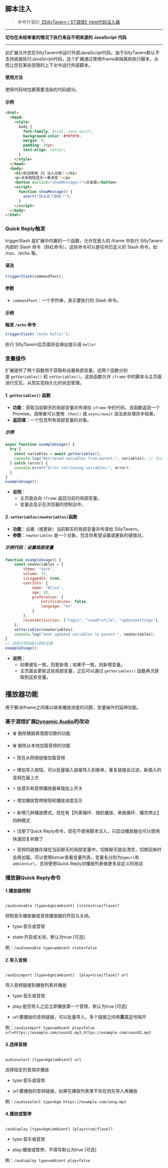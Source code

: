 ## 脚本注入

> 参考阡濯的[【SillyTavern / ST酒馆】html代码注入器](https://greasyfork.org/zh-CN/scripts/503174-sillytavern-st%E9%85%92%E9%A6%86-html%E4%BB%A3%E7%A0%81%E6%B3%A8%E5%85%A5%E5%99%A8)

---

**切勿在未经审查的情况下执行来自不明来源的 JavaScript 代码**

---

此扩展允许您在SillyTavern中运行外部JavaScript代码。由于SillyTavern默认不支持直接执行JavaScript代码，这个扩展通过使用iframe来隔离和执行脚本，从而让您在某些受限的上下文中运行外部脚本。
#### 使用方法
使用代码块包裹需要渲染的代码部分。
#### 示例
```html
<html>
  <head>
    <style>
      body {
        font-family: Arial, sans-serif;
        background-color: #f0f0f0;
        margin: 0;
        padding: 20px;
        text-align: center;
      }
    </style>
  </head>
  <body>
    <h1>欢迎使用 JS 注入功能！</h1>
    <p>点击按钮显示一条消息：</p>
    <button onclick="showMessage()">点击我</button>
    <script>
      function showMessage() {
        alert("你点击了按钮！");
      }
    </script>
  </body>
</html>
```

### Quick Reply触发

triggerSlash 是扩展中内置的一个函数，允许在嵌入的 iframe 中执行 SillyTavern 内部的 Slash 命令（斜杠命令）。这些命令可以是任何已定义的 Slash 命令，如 /run、/echo 等。
#### 语法
```javascript
triggerSlash(commandText);
```
#### 参数
- `commandText`：一个字符串，表示要执行的 Slash 命令。
#### 示例
**触发 `/echo` 命令**：
```javascript
triggerSlash('/echo hello!');
```
执行 SillyTavern后页面将会弹出提示语 `hello!`
### 变量操作
扩展提供了两个函数用于获取和设置局部变量，这两个函数分别是 `getVariables()` 和 `setVariables()`。这些函数允许 `iframe` 中的脚本与主页面进行交互，从而实现持久化的状态管理。
#### 1. `getVariables()` 函数

- **功能**：获取当前聊天的局部变量并传递给 `iframe` 中的代码，该函数返回一个Promise，调用者可以使用 `.then()` 或 `async/await` 语法来处理异步结果。
- **返回值**：一个包含所有局部变量的对象。

##### 示例

```javascript
async function exampleUsage() {
  try {
    const variables = await getVariables();
    console.log("Retrieved variables from parent:", variables); // 可以在此处使用获取到的变量进行其他操作
  } catch (error) {
    console.error("Error retrieving variables:", error);
  }
}
exampleUsage();
```

- **说明**：
  - 主页面会向 `iframe` 返回当前的局部变量。
  - 变量会显示在浏览器的控制台中。

#### 2. `setVariables(newVariables)`函数

- **功能**：设置（或更新）当前聊天的局部变量并传递给 SillyTavern。
- **参数**：`newVariables` 是一个对象，包含你希望设置或更新的键值对。

##### 示例代码：设置局部变量

```javascript
function exampleUsage() {
    const newVariables = {
        theme: "dark",
        volume: 75, 
        isLoggedIn: true, 
        userInfo: { 
            name: "Alice",
            age: 30,
            preferences: {
                notifications: false,
                language: "en"
            }
        },
        recentActivities: ["login", "viewProfile", "updateSettings"],
    };
    setVariables(newVariables);
    console.log("Sent updated variables to parent:", newVariables);
}
// 调用示例函数以更新变量
exampleUsage();
```

- **说明**：
  - 如果键名一致，则更新值；如果不一致，则新增变量。
  - 主页面会更新这些局部变量，之后可以通过 `getVariables()` 函数再次获取到这些变量。

## 播放器功能

用于解决iframe之间难以继承播放进度的问题，变量操作的延伸功能。

### 基于酒馆扩展[Dynamic Audio](https://github.com/SillyTavern/Extension-Audio)的改动

- :wastebasket: 删除根据表情图切歌的功能

- :wastebasket: 删除从本地加载音频的功能

- :star: 现在从网络链接加载音频

- :star: 增加导入按钮，可以批量输入链接导入到歌单，重复链接会过滤，新插入的音频在最上方

- :star: 给音乐和音频播放器单独加上开关

- :star: 增加播放暂停按钮和播放进度显示

- :star: 新增几种播放模式，现在有【列表循环、随机播放、单曲循环、播完停止】四种模式

- :star: 注册了Quick Reply命令，现在不使用脚本注入，只启动播放器也可以使用快速回复听歌了

- :star: 音频的链接存储在当前聊天的局部变量中，切换聊天就会清空，切换回来时会再加载。可以使用listvar查看变量列表，变量名分别为`bgmurl`和`ambienturl`，支持使用Quick Reply对播放列表做更多自定义的改动

  

### 播放器Quick Reply命令

#### 1.播放器控制

```

/audioenable [type=bgm|ambient] [state=true|flase]?

```

控制音乐播放器或音效播放器的开启与关闭。

- type:音乐或音效

- state:开启或关闭，默认为true [可选]

例：`/audioenable type=ambient state=false`

  

#### 2.导入音频

```

/audioimport [type=bgm|ambient]  [play=true|flase]? url

```

导入音频链接到播放列表并播放

- type:音乐或音效

- play:是否导入之后立即播放第一个音频，默认为true [可选]

- url:要播放的音频链接，可以批量导入，多个链接之间用**英文**逗号隔开

  

例：`/audioimport type=ambient play=false url=https://example.com/sound1.mp3,https://example.com/sound2.mp3`

  

#### 3.选择音频

```

audioselect [type=bgm|ambient] url

```

选择指定的音频并播放

- type:音乐或音效

- url:要播放的音频链接，如果在播放列表里不存在则先导入再播放

例：`/audioselect type=bgm https://example.com/song.mp3`

#### 4.播放或暂停

```

/audioplay [type=bgm|ambient] [play=true|flase]?

```

- type:音乐或音效

- play:播放或暂停，不填写默认为true [可选]

例：`/audioplay type=ambient play=false`
